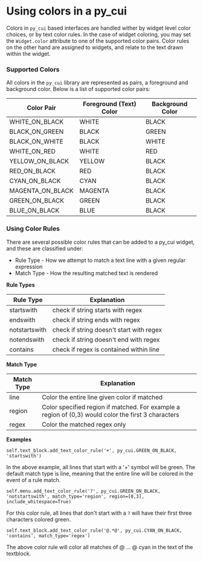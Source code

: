 # Using colors in a py_cui

Colors in `py_cui` based interfaces are handled wither by widget level color choices, or by text color rules. In the case of widget coloring, you may set the `Widget.color` attribute to one of the supported color pairs. Color rules on the other hand are assigned to widgets, and relate to the text drawn within the widget. 

### Supported Colors

All colors in the `py_cui` library are represented as pairs, a foreground and background color. Below is a list of supported color pairs:

Color Pair | Foreground (Text) Color | Background Color
----------------|-|-
WHITE_ON_BLACK   | WHITE | BLACK
BLACK_ON_GREEN   |BLACK |GREEN
BLACK_ON_WHITE   |BLACK | WHITE
WHITE_ON_RED     |WHITE|RED
YELLOW_ON_BLACK  |YELLOW |BLACK
RED_ON_BLACK     |RED|BLACK
CYAN_ON_BLACK    |CYAN|BLACK
MAGENTA_ON_BLACK |MAGENTA|BLACK
GREEN_ON_BLACK   |GREEN|BLACK
BLUE_ON_BLACK    |BLUE|BLACK

### Using Color Rules

There are several possible color rules that can be added to a py_cui widget, and these are classified under:

* Rule Type - How we attempt to match a text line with a given regular expression
* Match Type - How the resulting matched text is rendered

**Rule Types**

Rule Type | Explanation
-|-
startswith | check if string starts with regex
endswith | check if string ends with regex
notstartswith | check if string doesn't start with regex
notendswith | check if string doesn't end with regex
contains | check if regex is contained within line

**Match Type**

Match Type | Explanation
-|-
line | Color the entire line given color if matched
region | Color specified region if matched. For example a region of (0,3) would color the first 3 characters
regex | Color the matched regex only

**Examples**

```
self.text_block.add_text_color_rule('+', py_cui.GREEN_ON_BLACK, 'startswith')
```
In the above example, all lines that start with a '+' symbol will be green. The default match type is line, meaning that the entire line will be colored in the event of a rule match.

```
self.menu.add_text_color_rule('?', py_cui.GREEN_ON_BLACK, 'notstartswith', match_type='region', region=[0,3], include_whitespace=True)
```
For this color rule, all lines that don't start with a `?` will have their first three characters colored green.

```
self.text_block.add_text_color_rule('@.*@', py_cui.CYAN_ON_BLACK, 'contains', match_type='regex')
```
The above color rule will color all matches of @ ... @ cyan in the text of the textblock.

